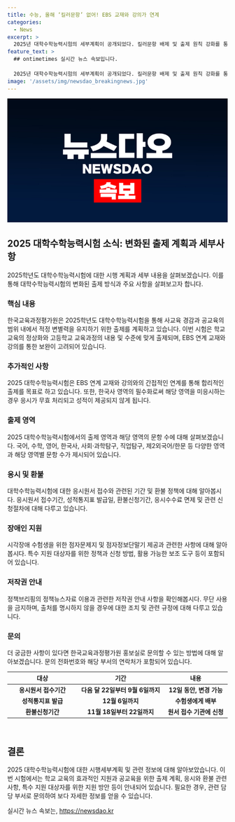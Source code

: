 ```yaml
---
title: 수능, 올해 ‘킬러문항’ 없어! EBS 교재와 강의가 연계
categories:
  - News
excerpt: >
  2025년 대학수학능력시험의 세부계획이 공개되었다. 킬러문항 배제 및 출제 원칙 강화를 통해 적정 변별력을 유지하고, 고등학교 교육과정과 맞춤형 출제로 학교교육의 정상화에 기여할 계획이다. EBS 연계 교재와 강의로 보완하면 문제를 해결할 수 있도록 50% 수준 출제한다. 응시원서 접수는 다음 달 22일부터 9월 6일까지이며, 성적통지표는 12월 6일까지 발표된다. 요금 환불 신청기간은 11월 18일부터 22일까지이며, 수험료 면제 대상자도 있다.
feature_text: >
  ## ontimetimes 실시간 뉴스 속보입니다.

  2025년 대학수학능력시험의 세부계획이 공개되었다. 킬러문항 배제 및 출제 원칙 강화를 통해 적정 변별력을 유지하고, 고등학교 교육과정과 맞춤형 출제로 학교교육의 정상화에 기여할 계획이다. EBS 연계 교재와 강의로 보완하면 문제를 해결할 수 있도록 50% 수준 출제한다. 응시원서 접수는 다음 달 22일부터 9월 6일까지이며, 성적통지표는 12월 6일까지 발표된다. 요금 환불 신청기간은 11월 18일부터 22일까지이며, 수험료 면제 대상자도 있다.
image: '/assets/img/newsdao_breakingnews.jpg'
---
```


<p><img src="/assets/img/newsdao_breakingnews.jpg" alt="ontimetimes 속보" /></p>

<h2 data-ke-size="size26">2025 대학수학능력시험 소식: 변화된 출제 계획과 세부사항</h2>

<p data-ke-size="size16">2025학년도 대학수학능력시험에 대한 시행 계획과 세부 내용을 살펴보겠습니다. 이를 통해 대학수학능력시험의 변화된 출제 방식과 주요 사항을 살펴보고자 합니다.</p>

<h3 data-ke-size="size22">핵심 내용</h3>

<p data-ke-size="size16">한국교육과정평가원은 2025학년도 대학수학능력시험을 통해 사교육 경감과 공교육의 범위 내에서 적정 변별력을 유지하기 위한 출제를 계획하고 있습니다. 이번 시험은 학교교육의 정상화와 고등학교 교육과정의 내용 및 수준에 맞게 출제되며, EBS 연계 교재와 강의를 통한 보완이 고려되어 있습니다.</p>

<h3 data-ke-size="size22">추가적인 사항</h3>

<p data-ke-size="size16">2025 대학수학능력시험은 EBS 연계 교재와 강의와의 간접적인 연계를 통해 합리적인 출제를 목표로 하고 있습니다. 또한, 한국사 영역의 필수화로써 해당 영역을 미응시하는 경우 응시가 무효 처리되고 성적이 제공되지 않게 됩니다.</p>

<h3 data-ke-size="size22">출제 영역</h3>

<p data-ke-size="size16">2025 대학수학능력시험에서의 출제 영역과 해당 영역의 문항 수에 대해 살펴보겠습니다. 국어, 수학, 영어, 한국사, 사회·과학탐구, 직업탐구, 제2외국어/한문 등 다양한 영역과 해당 영역별 문항 수가 제시되어 있습니다.</p>

<h3 data-ke-size="size22">응시 및 환불</h3>

<p data-ke-size="size16">대학수학능력시험에 대한 응시원서 접수와 관련된 기간 및 환불 정책에 대해 알아봅시다. 응시원서 접수기간, 성적통지표 발급일, 환불신청기간, 응시수수료 면제 및 관련 신청절차에 대해 다루고 있습니다.</p>

<h3 data-ke-size="size22">장애인 지원</h3>

<p data-ke-size="size16">시각장애 수험생을 위한 점자문제지 및 점자정보단말기 제공과 관련한 사항에 대해 알아봅시다. 특수 지원 대상자를 위한 정책과 신청 방법, 활용 가능한 보조 도구 등이 포함되어 있습니다.</p>

<h3 data-ke-size="size22">저작권 안내</h3>

<p data-ke-size="size16">정책브리핑의 정책뉴스자료 이용과 관련한 저작권 안내 사항을 확인해봅시다. 무단 사용을 금지하며, 출처를 명시하지 않을 경우에 대한 조치 및 관련 규정에 대해 다루고 있습니다.</p>

<h3 data-ke-size="size22">문의</h3>

<p data-ke-size="size16">더 궁금한 사항이 있다면 한국교육과정평가원 홍보실로 문의할 수 있는 방법에 대해 알아보겠습니다. 문의 전화번호와 해당 부서의 연락처가 포함되어 있습니다.</p>

<table>
    <thead>
        <tr>
            <th style="text-align: center; width: 159px;"><b>대상</b></th>
            <th style="text-align: center; width: 199px;"><b>기간</b></th>
            <th style="text-align: center; width: 143px;"><b>내용</b></th>
        </tr>
    </thead>
    <tbody>
        <tr>
            <td style="text-align: center; height: 17px;"><b>응시원서 접수기간</b></td>
            <td style="text-align: center; height: 17px;"><b>다음 달 22일부터 9월 6일까지</b></td>
            <td style="text-align: center; height: 17px;"><b>12일 동안, 변경 가능</b></td>
        </tr>
        <tr>
            <td style="text-align: center; height: 17px;"><b>성적통지표 발급</b></td>
            <td style="text-align: center; height: 17px;"><b>12월 6일까지</b></td>
            <td style="text-align: center; height: 17px;"><b>수험생에게 배부</b></td>
        </tr>
        <tr>
            <td style="text-align: center; height: 17px;"><b>환불신청기간</b></td>
            <td style="text-align: center; height: 17px;"><b>11월 18일부터 22일까지</b></td>
            <td style="text-align: center; height: 17px;"><b>원서 접수 기관에 신청</b></td>
        </tr>
    </tbody>
</table>

<p data-ke-size="size16">&nbsp;</p>

<h2 data-ke-size="size26">결론</h2>

<p data-ke-size="size16">2025 대학수학능력시험에 대한 시행세부계획 및 관련 정보에 대해 알아보았습니다. 이번 시험에서는 학교 교육의 효과적인 지원과 공교육을 위한 출제 계획, 응시와 환불 관련 사항, 특수 지원 대상자를 위한 지원 방안 등이 안내되어 있습니다. 필요한 경우, 관련 담당 부서로 문의하여 보다 자세한 정보를 얻을 수 있습니다.</p>
실시간 뉴스 속보는, <a href="https://newsdao.kr" rel="dofollow">https://newsdao.kr</a>


